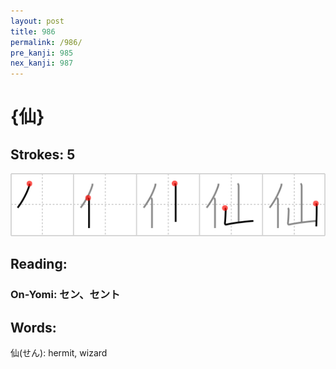 ```yaml
---
layout: post
title: 986
permalink: /986/
pre_kanji: 985
nex_kanji: 987
---
```


# {仙}

## Strokes: 5

<div class="stroke"><img src="../images/E4BB99.png" /></div>

## Reading:

### On-Yomi: セン、セント

## Words:

仙(せん): hermit, wizard
